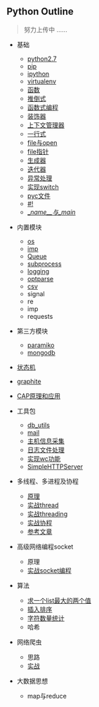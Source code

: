 ## Python Outline
> 努力上传中 ......

- 基础
    -  [python2.7](./basic/python2.7.md)
    -  [pip](./basic/pip.md)
    -  [ipython](./basic/ipython.md)
    -  [virtualenv](./basic/virtualenv_doc.md)
    -  [函数](./basic/function_doc.md)
    -  [推倒式](./basic/analytical_doc.md)
    -  [函数式编程](./basic/function_program_doc.md)
    -  [装饰器](./basic/decorate_doc.md)
    -  [上下文管理器](./basic/context_manager_doc.md)
    -  [一行式](./basic/oneline_doc.md)
    -  [file与open](./basic/file.md)
    -  [file指针](./basic/file_pos_doc.md)
    -  [生成器](./basic/generator_doc.md)
    -  [迭代器](./basic/iterators_doc.md)
    -  [异常处理](./basic/exception_doc.md)
    -  [实现switch](./basic/switch_doc.md)
    -  [pyc文件](./basic/pyc_doc.md)
    -  [#!](./basic/shebang_doc.md)
    -  [\__name__与\__main__](./basic/name_main_doc.md)

- 内置模块
    - [os](./builtin_module/os_doc.md)
    - [imp](./builtin_module/imp_doc.md)
    - [Queue](./builtin_module/queue_doc.md)
    - [subprocess](./builtin_module/subprocess_doc.md)
    - [logging](./builtin_module/logging_doc.md)
    - [optparse](http://467754239.blog.51cto.com/4878013/1619323)
    - [csv](./builtin_module/csv_doc.md)
    - signal
    - re 
    - imp
    - requests

- 第三方模块
    - [paramiko](http://467754239.blog.51cto.com/4878013/1619166)
    - [mongodb](http://467754239.blog.51cto.com/4878013/1692088)

- [状态机](./state_machine/doc_01.md)

- [graphite](http://467754239.blog.51cto.com/4878013/1626736)

- [CAP原理和应用](./cap/cap_doc.md)

- 工具包
    - [db_utils](./tools/db_utils)
    - [mail](./tools/mail)
    - [主机信息采集](./tools/collect)
    - [日志文件处理](./tools/log)
    - [实现wc功能](./tools/wc)
    - [SimpleHTTPServer](https://docs.python.org/2/library/simplehttpserver.html)

- 多线程、多进程及协程 
    - [原理](./concurrent_programming/principle.md)
    - [实战thread](./concurrent_programming/thread.md)
    - [实战threading](./concurrent_programming/threading.md)
    - [实战协程](./concurrent_programming/gevent.md) 
    - [参考文章](./concurrent_programming/reference_doc.md)

- 高级网络编程socket
    -  原理
    -  [实战socket编程](./socket/socket_doc.md)

- 算法 
    -  [求一个list最大的两个值](./algorithm/list_sort.md)
    -  [插入排序](./algorithm/insert_sorted_doc.md)
    -  [字符数量统计](./algorithm/wc_letter_doc.md)
    -  哈希

- 网络爬虫
    - 思路
    - [实战](./web_spider/web_spider_doc.md)

- 大数据思想 
    -  map与reduce

